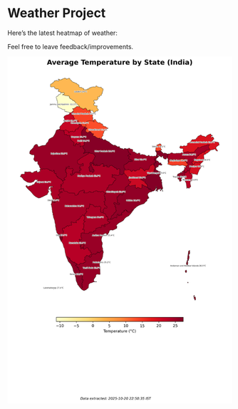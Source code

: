 # Weather Project

Here’s the latest heatmap of weather:

Feel free to leave feedback/improvements.

![India Heatmap](docs/assets/india_heatmap.png?v=F66F65)
